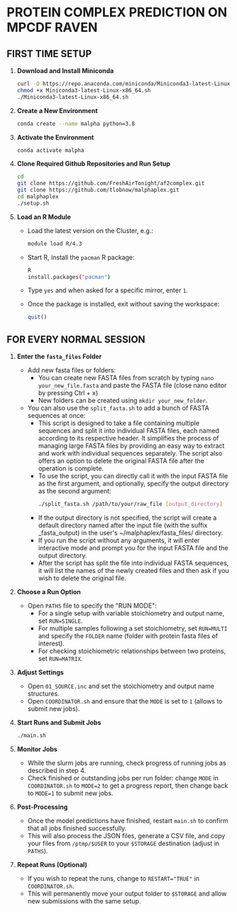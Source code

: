 # PROTEIN COMPLEX PREDICTION ON MPCDF RAVEN

## FIRST TIME SETUP

1. **Download and Install Miniconda**
    ```bash
    curl -O https://repo.anaconda.com/miniconda/Miniconda3-latest-Linux-x86_64.sh
    chmod +x Miniconda3-latest-Linux-x86_64.sh
    ./Miniconda3-latest-Linux-x86_64.sh
    ```
   
2. **Create a New Environment**
    ```bash
    conda create --name malpha python=3.8
    ```
   
3. **Activate the Environment**
    ```bash
    conda activate malpha
    ```
   
4. **Clone Required Github Repositories and Run Setup**
    ```bash
    cd
    git clone https://github.com/FreshAirTonight/af2complex.git
    git clone https://github.com/tlobnow/malphaplex.git
    cd malphaplex
    ./setup.sh
    ```
   
5. **Load an R Module**
    - Load the latest version on the Cluster, e.g.:
      ```bash
      module load R/4.3
      ```
      
    - Start R, install the `pacman` R package:
      ```bash
      R
      install.packages("pacman")
      ```
      
    - Type `yes` and when asked for a specific mirror, enter `1`.
      
    - Once the package is installed, exit without saving the workspace:
      ```R
      quit()
      ```

## FOR EVERY NORMAL SESSION

1. **Enter the `fasta_files` Folder**
    - Add new fasta files or folders:
        - You can create new FASTA files from scratch by typing `nano your_new_file.fasta` and paste the FASTA file (close nano editor by pressing Ctrl + x)
        - New folders can be created using `mkdir your_new_folder`.
    - You can also use the `split_fasta.sh` to add a bunch of FASTA sequences at once:
        - This script is designed to take a file containing multiple sequences and split it into individual FASTA files, each named according to its respective header. It simplifies the process of managing large FASTA files by providing an easy way to extract and work with individual sequences separately. The script also offers an option to delete the original FASTA file after the operation is complete.
        - To use the script, you can directly call it with the input FASTA file as the first argument, and optionally, specify the output directory as the second argument:
            ```bash
            ./split_fasta.sh /path/to/your/raw_file [output_directory]
            ```
        - If the output directory is not specified, the script will create a default directory named after the input file (with the suffix _fasta_output) in the user's ~/malphaplex/fasta_files/ directory.
        - If you run the script without any arguments, it will enter interactive mode and prompt you for the input FASTA file and the output directory.
        - After the script has split the file into individual FASTA sequences, it will list the names of the newly created files and then ask if you wish to delete the original file.

2. **Choose a Run Option**
    - Open `PATHS` file to specify the "RUN MODE":
        - For a single setup with variable stoichiometry and output name, set `RUN=SINGLE`.
        - For multiple samples following a set stoichiometry, set `RUN=MULTI` and specify the `FOLDER` name (folder with protein fasta files of interest).
        - For checking stoichiometric relationships between two proteins, set `RUN=MATRIX`.

3. **Adjust Settings**
    - Open `01_SOURCE.inc` and set the stoichiometry and output name structures.
    - Open `COORDINATOR.sh` and ensure that the `MODE` is set to `1` (allows to submit new jobs).

4. **Start Runs and Submit Jobs**
    ```bash
    ./main.sh
    ```

5. **Monitor Jobs**
    - While the slurm jobs are running, check progress of running jobs as described in step 4.
    - Check finished or outstanding jobs per run folder: change `MODE` in `COORDINATOR.sh` to `MODE=2` to get a progress report, then change back to `MODE=1` to submit new jobs.

6. **Post-Processing**
    - Once the model predictions have finished, restart `main.sh` to confirm that all jobs finished successfully.
    - This will also process the JSON files, generate a CSV file, and copy your files from `/ptmp/$USER` to your `$STORAGE` destination (adjust in `PATHS`).

7. **Repeat Runs (Optional)**
    - If you wish to repeat the runs, change to `RESTART="TRUE"` in `COORDINATOR.sh`.
    - This will permanently move your output folder to `$STORAGE` and allow new submissions with the same setup.
